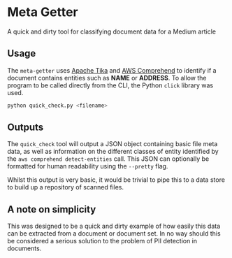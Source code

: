 
# Meta Getter
A quick and dirty tool for classifying document data for a Medium article

## Usage
The `meta-getter` uses [Apache Tika](https://tika.apache.org/) and [AWS Comprehend](https://aws.amazon.com/comprehend/) to identify if a document contains entities such as __NAME__ or __ADDRESS__. To allow the program to be called directly from the CLI, the Python `click` library was used.

```bash
python quick_check.py <filename>
```

## Outputs
The `quick_check` tool will output a JSON object containing basic file meta data, as well as information on the different classes of entity identified by the `aws comprehend detect-entities` call. This JSON can optionally be formatted for human readability using the `--pretty` flag.

Whilst this output is very basic, it would be trivial to pipe this to a data store to build up a repository of scanned files.

## A note on simplicity
This was designed to be a quick and dirty example of how easily this data can be extracted from a document or document set. In no way should this be considered a serious solution to the problem of PII detection in documents.
